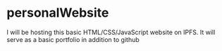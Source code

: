 # personalWebsite
I will be hosting this basic HTML/CSS/JavaScript website on IPFS. It will serve as a basic portfolio in addition to github
